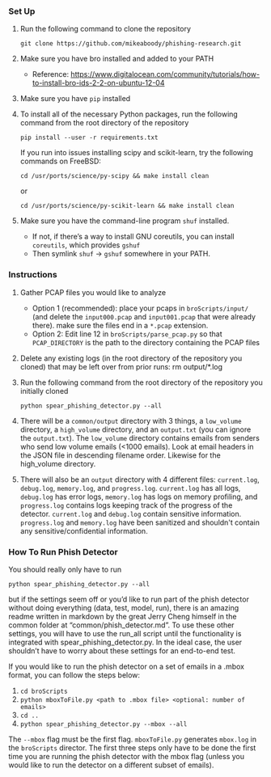 ### Set Up
1.  Run the following command to clone the repository

    	git clone https://github.com/mikeaboody/phishing-research.git
2.  Make sure you have bro installed and added to your PATH
    * Reference: https://www.digitalocean.com/community/tutorials/how-to-install-bro-ids-2-2-on-ubuntu-12-04
3.  Make sure you have ```pip``` installed
4.  To install all of the necessary Python packages, run the following command from the root directory of the repository

    	pip install --user -r requirements.txt
    	
    If you run into issues installing scipy and scikit-learn, try the following commands on FreeBSD:
    
        cd /usr/ports/science/py-scipy && make install clean
    
    or
    
        cd /usr/ports/science/py-scikit-learn && make install clean

5. Make sure you have the command-line program ```shuf``` installed.
    * If not, if there’s a way to install GNU coreutils, you can install ```coreutils```, which provides ```gshuf```
    * Then symlink ```shuf``` -> ```gshuf``` somewhere in your PATH.

### Instructions
1.  Gather PCAP files you would like to analyze
    *   Option 1 (recommended): place your pcaps in ```broScripts/input/``` (and delete the ```input000.pcap``` and ```input001.pcap``` that were already there).  make sure the files end in a ```*.pcap``` extension.
    *   Option 2: Edit line 12 in ```broScripts/parse_pcap.py``` so that ```PCAP_DIRECTORY``` is the path to the directory containing the PCAP files
2.  Delete any existing logs (in the root directory of the repository you cloned) that may be left over from prior runs:
    	rm output/*.log
3.  Run the following command from the root directory of the repository you initially cloned

    	python spear_phishing_detector.py --all
4.  There will be a ```common/output``` directory with 3 things, a ```low_volume``` directory, a ```high_volume``` directory, and an ```output.txt``` (you can ignore the ```output.txt```).
The ```low_volume``` directory contains emails from senders who send low volume emails (<1000 emails).  Look at email headers in the JSON file in descending filename order.  Likewise for the high_volume directory.

5. There will also be an ```output``` directory with 4 different files:  ```current.log```, ```debug.log```, ```memory.log```, and ```progress.log```. ```current.log``` has all logs, ```debug.log``` has error logs, ```memory.log``` has logs on memory profiling, and ```progress.log``` contains logs keeping track of the progress of the detector. ```current.log``` and ```debug.log``` contain sensitive information.  ```progress.log``` and ```memory.log``` have been sanitized and shouldn't contain any sensitive/confidential information.

### How To Run Phish Detector
You should really only have to run
    
    python spear_phishing_detector.py --all
but if the settings seem off or you’d like to run part of the phish detector without doing everything (data, test, model, run), there is an amazing readme written in markdown by the great Jerry Cheng himself in the common folder at “common/phish_detector.md”. To use these other settings, you will have to use the run_all script until the functionality is integrated with spear_phishing_detector.py. In the ideal case, the user shouldn’t have to worry about these settings for an end-to-end test.

If you would like to run the phish detector on a set of emails in a .mbox format, you can follow the steps below:

1. ```cd broScripts```
2. ```python mboxToFile.py <path to .mbox file> <optional: number of emails>```
3. ```cd ..```
4. ```python spear_phishing_detector.py --mbox --all```

The ```--mbox``` flag must be the first flag. ```mboxToFile.py``` generates ```mbox.log``` in the ```broScripts``` director. The first three steps only have to be done the first time you are running the phish detector with the mbox flag (unless you would like to run the detector on a different subset of emails).

